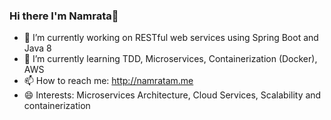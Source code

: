 ### Hi there I'm Namrata👋

- 🔭 I’m currently working on RESTful web services using Spring Boot and Java 8
- 🌱 I’m currently learning TDD, Microservices, Containerization (Docker), AWS
- 📫 How to reach me: http://namratam.me
- 😄 Interests: Microservices Architecture, Cloud Services, Scalability and containerization
